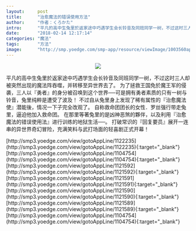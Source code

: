 ```yaml
---
layout:     post
title:      "治愈魔法的错误使用方法"
author:     "作者：くろかた"
intro:      "平凡的高中生兔里於返家途中巧遇学生会长铃音及同班同学一树，不过这时三人却被突然出现的魔法阵吞噬，并转移至异世界去了。 为了拯救王国免於魔王军的侵袭，三人以『勇者』的身分被召唤到这个世界──可是拥有勇者素质的只有一树与铃音，兔里纯粹是遭受了波及！ 不过自从兔里身上发现了稀有属性的『治愈魔法使』潜能後，情况一下子完全改观了。 自称救命团团长的女性．罗丝强行带走兔里，逼迫他加入救命团。 在那里等著兔里的是凶神恶煞的夥伴，以及利用『治愈魔法的错误使用法』进行训练的地狱生活──。 打破常识的『回复要员』展开一连串的异世界奇幻冒险，充满笑料与武打场面的轻喜剧正式开幕！"
date:       "2018-02-14 12:17:14"
categories: "魔法"
tags:       "方法"
image:      "http://smp.yoedge.com/smp-app/resource/viewImage/1003560appline.png"
---
```

<div style="text-align: center">
<p><img src="http://smp.yoedge.com/smp-app/resource/viewImage/1003560appline.png"/></p>
</div>
<p class="post-meta">
<span>平凡的高中生兔里於返家途中巧遇学生会长铃音及同班同学一树，不过这时三人却被突然出现的魔法阵吞噬，并转移至异世界去了。 为了拯救王国免於魔王军的侵袭，三人以『勇者』的身分被召唤到这个世界──可是拥有勇者素质的只有一树与铃音，兔里纯粹是遭受了波及！ 不过自从兔里身上发现了稀有属性的『治愈魔法使』潜能後，情况一下子完全改观了。 自称救命团团长的女性．罗丝强行带走兔里，逼迫他加入救命团。 在那里等著兔里的是凶神恶煞的夥伴，以及利用『治愈魔法的错误使用法』进行训练的地狱生活──。 打破常识的『回复要员』展开一连串的异世界奇幻冒险，充满笑料与武打场面的轻喜剧正式开幕！</span>
</p>
[http://smp3.yoedge.com/view/gotoAppLine/1122235](http://smp3.yoedge.com/view/gotoAppLine/1122235){:target="_blank"}
[http://smp3.yoedge.com/view/gotoAppLine/1104754](http://smp3.yoedge.com/view/gotoAppLine/1104754){:target="_blank"}
[http://smp3.yoedge.com/view/gotoAppLine/1121592](http://smp3.yoedge.com/view/gotoAppLine/1121592){:target="_blank"}
[http://smp3.yoedge.com/view/gotoAppLine/1121591](http://smp3.yoedge.com/view/gotoAppLine/1121591){:target="_blank"}
[http://smp3.yoedge.com/view/gotoAppLine/1121590](http://smp3.yoedge.com/view/gotoAppLine/1121590){:target="_blank"}
[http://smp3.yoedge.com/view/gotoAppLine/1121589](http://smp3.yoedge.com/view/gotoAppLine/1121589){:target="_blank"}
[http://smp3.yoedge.com/view/gotoAppLine/1104754](http://smp3.yoedge.com/view/gotoAppLine/1104754){:target="_blank"}


